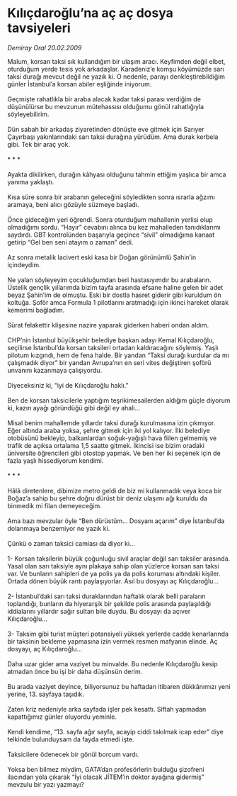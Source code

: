# Kılıçdaroğlu’na aç aç dosya tavsiyeleri

*Demiray Oral 20.02.2009*

<div class="taraf_structure_2col_1zq">
<div class="margen_n">



 <p>Malum, korsan taksi sık kullandığım bir ulaşım aracı. Keyfimden değil elbet, oturduğum yerde tesis yok arkadaşlar. Karadeniz’e komşu köyümüzde sarı taksi durağı mevcut değil ne yazık ki. O nedenle, parayı denkleştirebildiğim günler İstanbul’a korsan abiler eşliğinde iniyorum. <br/><br/>Geçmişte rahatlıkla bir araba alacak kadar taksi parası verdiğim de düşünülürse bu mevzunun mütehassısı olduğumu gönül rahatlığıyla söyleyebilirim. <br/><br/>Dün sabah bir arkadaş ziyaretinden dönüşte eve gitmek için Sarıyer Çayırbaşı yakınlarındaki sarı taksi durağına yürüdüm. Ama durak kerbela gibi. Tek bir araç yok. <br/><br/>* * * <br/><br/>Ayakta dikilirken, durağın kâhyası olduğunu tahmin ettiğim yaşlıca bir amca yanıma yaklaştı. <br/><br/>Kısa süre sonra bir arabanın geleceğini söyledikten sonra ısrarla ağzımı aramaya, beni alıcı gözüyle süzmeye başladı. <br/><br/>Önce gideceğim yeri öğrendi. Sonra oturduğum mahallenin yerlisi olup olmadığımı sordu. “Hayır” cevabını alınca bu kez mahalleden tanıdıklarımı saydırdı. GBT kontrolünden başarıyla geçince “sivil” olmadığıma kanaat getirip “Gel ben seni atayım o zaman” dedi. <br/><br/>Az sonra metalik lacivert eski kasa bir Doğan görünümlü Şahin’in içindeydim. <br/><br/>Ne yalan söyleyeyim çocukluğumdan beri hastasıyımdır bu arabaların. Üstelik gençlik yıllarımda bizim tayfa arasında efsane haline gelen bir adet beyaz Şahin’im de olmuştu. Eski bir dostla hasret giderir gibi kuruldum ön koltuğa. Şoför amca Formula 1 pilotlarını aratmadığı için ikinci hareket olarak kemerimi bağladım. <br/><br/>Sürat felakettir klişesine nazire yaparak giderken haberi ondan aldım. <br/><br/>CHP’nin İstanbul büyükşehir belediye başkan adayı Kemal Kılıçdaroğlu, seçilirse İstanbul’da korsan taksileri ortadan kaldıracağını söylemiş. Yaşlı pilotum kızgındı, hem de fena halde. Bir yandan “Taksi durağı kurdular da mı çalışmadık diyor” bir yandan Avrupa’nın en seri vites değiştiren şoförü unvanını kazanmaya çalışıyordu. <br/><br/>Diyeceksiniz ki, “iyi de Kılıçdaroğlu haklı.” <br/><br/>Ben de korsan taksicilerle yaptığım teşrikimesailerden aldığım güçle diyorum ki, kazın ayağı göründüğü gibi değil ey ahali... <br/><br/>Misal benim mahallemde yıllardır taksi durağı kurulmasına izin çıkmıyor. Eğer altında araba yoksa, şehre gitmek için iki yol kalıyor. İlki belediye otobüsünü bekleyip, balkanlardan soğuk-yağışlı hava fiilen gelmemiş ve trafik de açıksa ortalama 1,5 saatte gitmek. İkincisi ise bizim oradaki üniversite öğrencileri gibi otostop yapmak. Ve ben her iki seçenek için de fazla yaşlı hissediyorum kendimi. <br/><br/>* * * <br/><br/>Hâlâ diretenlere, dibimize metro geldi de biz mi kullanmadık veya koca bir Boğaz’a sahip bu şehre doğru dürüst bir deniz ulaşımı ağı kuruldu da binmedik mi filan demeyeceğim. <br/><br/>Ama bazı mevzular öyle “Ben dürüstüm... Dosyanı açarım” diye İstanbul’da dolanmaya benzemiyor ne yazık ki. <br/><br/>Çünkü o zaman taksici camiası da diyor ki... <br/><br/>1- Korsan taksilerin büyük çoğunluğu sivil araçlar değil sarı taksiler arasında. Yasal olan sarı taksiyle aynı plakaya sahip olan yüzlerce korsan sarı taksi var. Ve bunların sahipleri de ya polis ya da polis koruması altındaki kişiler. Ortada dönen büyük rantı paylaşıyorlar. Asıl bu dosyayı aç Kılıçdaroğlu... <br/><br/>2- İstanbul’daki sarı taksi duraklarından haftalık olarak belli paraların toplandığı, bunların da hiyerarşik bir şekilde polis arasında paylaşıldığı iddialarını yıllardır sağır sultan bile duydu. Bu dosyayı da açıver Kılıçdaroğlu... <br/><br/>3- Taksim gibi turist müşteri potansiyeli yüksek yerlerde cadde kenarlarında bir taksinin bekleme yapmasına izin vermek resmen mafyanın elinde. Aç dosyayı, aç Kılıçdaroğlu... <br/><br/>Daha uzar gider ama vaziyet bu minvalde. Bu nedenle Kılıçdaroğlu kesip atmadan önce bu işi bir daha düşünsün derim. <br/><br/>Bu arada vaziyet deyince, biliyorsunuz bu haftadan itibaren dükkânımızı yeni yerine, 13. sayfaya taşıdık. <br/><br/>Zaten kriz nedeniyle arka sayfada işler pek kesattı. Siftah yapmadan kapattığımız günler oluyordu yeminle. <br/><br/>Kendi kendime, “13. sayfa ağır sayfa, acayip ciddi takılmak icap eder” diye telkinde bulunduysam da fayda etmedi işte. <br/><br/>Taksicilere ödenecek bir gönül borcum vardı. <br/><br/>Yoksa ben bilmez miydim, GATA’dan profesörlerin bulduğu şizofreni ilacından yola çıkarak “İyi olacak JİTEM’in doktor ayağına gidermiş” mevzulu bir yazı yazmayı?</p>

<br/>


<div id="taraf_not">
</div>

</div>


</div>
